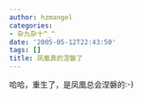 ```yaml
---
author: hzmangel
categories:
- 杂九杂十^_^
date: '2005-05-12T22:43:50'
tags: []
title: 凤凰真的涅磐了
---
```

哈哈，重生了，是凤凰总会涅磐的:-)